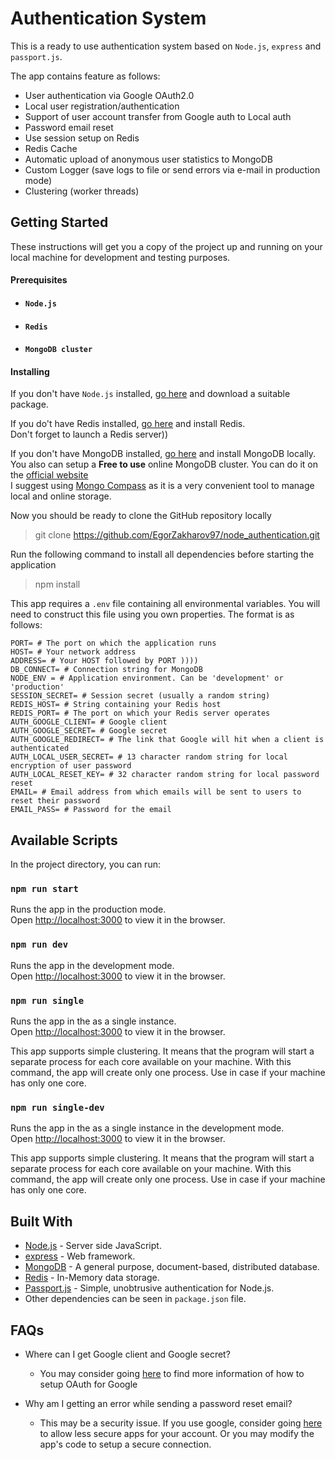 # Authentication System

This is a ready to use authentication system based on `Node.js`, `express` and `passport.js`.

The app contains feature as follows:
* User authentication via Google OAuth2.0
* Local user registration/authentication
* Support of user account transfer from Google auth to Local auth
* Password email reset
* Use session setup on Redis
* Redis Cache
* Automatic upload of anonymous user statistics to MongoDB
* Custom Logger (save logs to file or send errors via e-mail in production mode)
* Clustering (worker threads)

## Getting Started
These instructions will get you a copy of the project up and running on your local machine for development and testing purposes.

#### Prerequisites
* #### `Node.js`
* #### `Redis`
* #### `MongoDB cluster`

#### Installing
If you don't have `Node.js` installed, [go here](https://nodejs.org/en/download/) and download a suitable package.

If you do't have Redis installed, [go here](https://redis.io/topics/quickstart) and install Redis.<br/>
Don't forget to launch a Redis server))

If you don't have MongoDB installed, [go here](https://docs.mongodb.com/manual/installation/) and install MongoDB locally.<br/>
You also can setup a **Free to use** online MongoDB cluster. You can do it on the [official website](https://www.mongodb.com/)<br/>
I suggest using [Mongo Compass](https://www.mongodb.com/products/compass) as it is a very convenient tool to manage local and online storage.

Now you should be ready to clone the GitHub repository locally

> git clone https://github.com/EgorZakharov97/node_authentication.git

Run the following command to install all dependencies before starting the application
> npm install

This app requires a `.env` file containing all environmental variables.
You will need to construct this file using you own properties. The format is as follows:

~~~
PORT= # The port on which the application runs
HOST= # Your network address
ADDRESS= # Your HOST followed by PORT ))))
DB_CONNECT= # Connection string for MongoDB
NODE_ENV = # Application environment. Can be 'development' or 'production'
SESSION_SECRET= # Session secret (usually a random string)
REDIS_HOST= # String containing your Redis host
REDIS_PORT= # The port on which your Redis server operates
AUTH_GOOGLE_CLIENT= # Google client
AUTH_GOOGLE_SECRET= # Google secret
AUTH_GOOGLE_REDIRECT= # The link that Google will hit when a client is authenticated
AUTH_LOCAL_USER_SECRET= # 13 character random string for local encryption of user password
AUTH_LOCAL_RESET_KEY= # 32 character random string for local password reset
EMAIL= # Email address from which emails will be sent to users to reset their password
EMAIL_PASS= # Password for the email
~~~

## Available Scripts

In the project directory, you can run:

### `npm run start`

Runs the app in the production mode.<br />
Open [http://localhost:3000](http://localhost:3000) to view it in the browser.

### `npm run dev`

Runs the app in the development mode.<br />
Open [http://localhost:3000](http://localhost:3000) to view it in the browser.

### `npm run single`

Runs the app in the as a single instance.<br />
Open [http://localhost:3000](http://localhost:3000) to view it in the browser.

This app supports simple clustering. It means that the program will start a separate process for each core available on your machine.
With this command, the app will create only one process. Use in case if your machine has only one core.

### `npm run single-dev`

Runs the app in the as a single instance in the development mode.<br />
Open [http://localhost:3000](http://localhost:3000) to view it in the browser.

This app supports simple clustering. It means that the program will start a separate process for each core available on your machine.
With this command, the app will create only one process. Use in case if your machine has only one core.

## Built With
* [Node.js](https://nodejs.org/) - Server side JavaScript.
* [express](https://expressjs.com/) - Web framework.
* [MongoDB](https://www.mongodb.com/) - A general purpose, document-based, distributed database.
* [Redis](https://redis.io/) - In-Memory data storage.
* [Passport.js](http://www.passportjs.org/) - Simple, unobtrusive authentication for Node.js.
* Other dependencies can be seen in `package.json` file.

## FAQs
* Where can I get Google client and Google secret?
    * You may consider going [here](https://developers.google.com/identity/protocols/oauth2) to find more information of how to setup OAuth for Google

* Why am I getting an error while sending a password reset email?
    * This may be a security issue. If you use google, consider going [here](https://devanswers.co/allow-less-secure-apps-access-gmail-account/) to allow less secure apps for your account. Or you may modify the app's code to setup a secure connection.